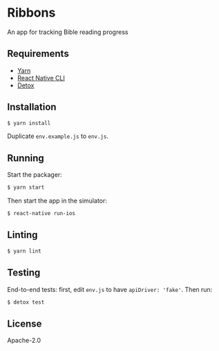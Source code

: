 # Ribbons

An app for tracking Bible reading progress

## Requirements

- [Yarn](https://yarnpkg.com/en/docs/install)
- [React Native CLI](https://facebook.github.io/react-native/docs/getting-started)
- [Detox](https://github.com/wix/Detox/blob/master/docs/Introduction.GettingStarted.md)

## Installation

```bash
$ yarn install
```

Duplicate `env.example.js` to `env.js`.

## Running

Start the packager:

```bash
$ yarn start
```

Then start the app in the simulator:

```bash
$ react-native run-ios
```

## Linting

```bash
$ yarn lint
```

## Testing

End-to-end tests: first, edit `env.js` to have `apiDriver: 'fake'`. Then run:

```bash
$ detox test
```

## License

Apache-2.0
